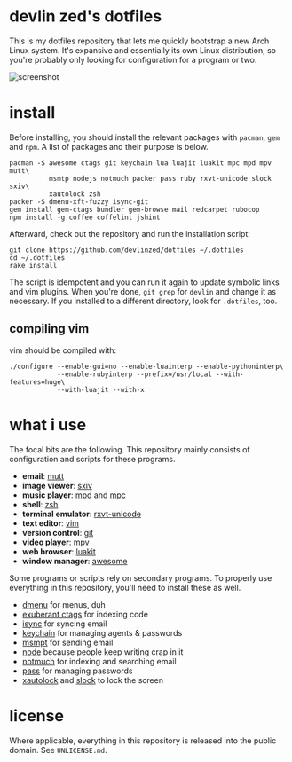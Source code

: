 devlin zed's dotfiles
=====================

This is my dotfiles repository that lets me quickly bootstrap a new Arch Linux
system.  It's expansive and essentially its own Linux distribution, so you're
probably only looking for configuration for a program or two.

![screenshot](https://raw.github.com/devlinzed/dotfiles/master/screenshot.png)

install
=======

Before installing, you should install the relevant packages with `pacman`,
`gem` and `npm`.  A list of packages and their purpose is below.

    pacman -S awesome ctags git keychain lua luajit luakit mpc mpd mpv mutt\
              msmtp nodejs notmuch packer pass ruby rxvt-unicode slock sxiv\
              xautolock zsh
    packer -S dmenu-xft-fuzzy isync-git
    gem install gem-ctags bundler gem-browse mail redcarpet rubocop
    npm install -g coffee coffelint jshint

Afterward, check out the repository and run the installation script:

    git clone https://github.com/devlinzed/dotfiles ~/.dotfiles
    cd ~/.dotfiles
    rake install

The script is idempotent and you can run it again to update symbolic links and
vim plugins.  When you're done, `git grep` for `devlin` and change it as
necessary.  If you installed to a different directory, look for `.dotfiles`,
too.

compiling vim
-------------

vim should be compiled with:

    ./configure --enable-gui=no --enable-luainterp --enable-pythoninterp\
                --enable-rubyinterp --prefix=/usr/local --with-features=huge\
                --with-luajit --with-x

what i use
==========

The focal bits are the following.  This repository mainly consists of
configuration and scripts for these programs.

* **email**: [mutt](http://mutt.org/)
* **image viewer**: [sxiv](https://bbs.archlinux.org/viewtopic.php?id=112643)
* **music player**: [mpd](http://mpd.wikia.com/wiki/Music_Player_Daemon_Wiki) and [mpc](http://mpd.wikia.com/wiki/Client:Mpc)
* **shell**: [zsh](http://zsh.org/)
* **terminal emulator**: [rxvt-unicode](https://en.wikipedia.org/wiki/Rxvt)
* **text editor**: [vim](http://vim.org)
* **version control**: [git](http://git-scm.org)
* **video player**: [mpv](http://mpv.io/index.html)
* **web browser**: [luakit](http://luakit.org)
* **window manager**: [awesome](http://awesome.naquadah.org/)

Some programs or scripts rely on secondary programs.  To properly use
everything in this repository, you'll need to install these as well.

* [dmenu](http://tools.suckless.org/dmenu/) for menus, duh
* [exuberant ctags](http://ctags.sourceforge.net/) for indexing code
* [isync](http://isync.sourceforge.net/) for syncing email
* [keychain](http://www.funtoo.org/wiki/Keychain) for managing agents & passwords
* [msmpt](http://msmtp.sourceforge.net) for sending email
* [node](http://nodejs.org) because people keep writing crap in it
* [notmuch](http://notmuchmail.org/) for indexing and searching email
* [pass](http://zx2c4.com/projects/password-store/) for managing passwords
* [xautolock](http://freecode.com/projects/xautolock) and
  [slock](http://tools.suckless.org/slock) to lock the screen

license
=======

Where applicable, everything in this repository is released into the public
domain.  See `UNLICENSE.md`.

